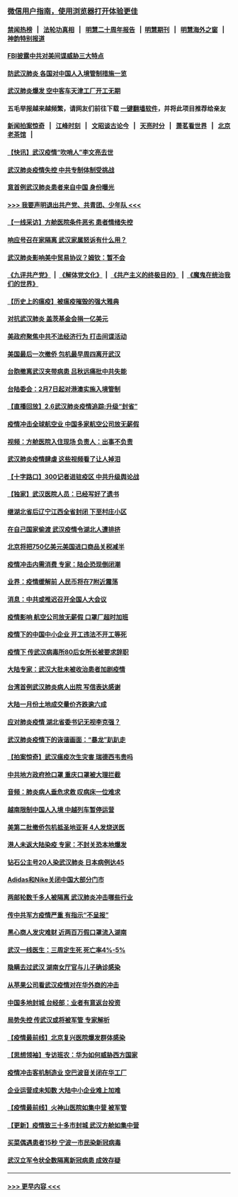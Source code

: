 ### [微信用户指南，使用浏览器打开体验更佳](https://github.com/gfw-breaker/banned-news1/blob/master/indexes/wechat-guide.md?t=0)
#### [禁闻热榜](热点新闻.md?t=0)  &nbsp;&nbsp;|&nbsp;&nbsp; [法轮功真相](https://github.com/gfw-breaker/truth/blob/master/README.md?t=0) &nbsp;&nbsp;|&nbsp;&nbsp; [明慧二十周年报告](https://github.com/gfw-breaker/mh-reports/blob/master/README.md?t=0) &nbsp;&nbsp;|&nbsp;&nbsp;[明慧期刊](https://github.com/gfw-breaker/mh-qikan) &nbsp;&nbsp;|&nbsp;&nbsp; [明慧海外之窗](https://github.com/gfw-breaker/mh-news/blob/master/README.md?t=0) &nbsp;&nbsp;|&nbsp;&nbsp; [神韵特别报道](https://github.com/gfw-breaker/mh-news/blob/master/shenyun.md?t=0)
#### [FBI披露中共对美间谍威胁三大特点](../pages/nsc413/n11849700.md?t=02070322) 
#### [防武汉肺炎 各国对中国人入境管制措施一览](../pages/nsc413/n11838726.md?t=02070322) 
#### [武汉肺炎爆发 空中客车天津工厂开工无期](../pages/nsc413/n11849634.md?t=02070322) 
#### 五毛举报越来越频繁，请网友们前往下载 [一键翻墙软件](https://github.com/gfw-breaker/ssr-accounts)，并将此项目推荐给亲友
#### [新闻拍案惊奇](https://github.com/gfw-breaker/banned-news1/blob/master/pages/link4.md) &nbsp;&nbsp;|&nbsp;&nbsp; [江峰时刻](https://github.com/gfw-breaker/banned-news1/blob/master/pages/link4.md) &nbsp;&nbsp;|&nbsp;&nbsp; [文昭谈古论今](https://github.com/gfw-breaker/banned-news1/blob/master/pages/link4.md) &nbsp;&nbsp;|&nbsp;&nbsp; [天亮时分](https://github.com/gfw-breaker/banned-news1/blob/master/pages/link4.md) &nbsp;&nbsp;|&nbsp;&nbsp; [萧茗看世界](https://github.com/gfw-breaker/banned-news1/blob/master/pages/link4.md) &nbsp;&nbsp;|&nbsp;&nbsp; [北京老茶馆](https://github.com/gfw-breaker/banned-news1/blob/master/pages/link4.md) &nbsp;&nbsp;|&nbsp;&nbsp; 
#### [【快讯】武汉疫情“吹哨人”李文亮去世](../pages/nsc413/n11849459.md?t=02070322) 
#### [武汉肺炎疫情失控 中共专制体制受挑战](../pages/nsc413/n11849457.md?t=02070322) 
#### [意首例武汉肺炎患者来自中国 身份曝光](../pages/nsc413/n11849454.md?t=02070322) 
#### [>>> 我要声明退出共产党、共青团、少年队 <<<](https://github.com/begood0513/goodnews/blob/master/quit/letter.md) 
#### [【一线采访】方舱医院条件恶劣 患者情绪失控](../pages/nsc413/n11848910.md?t=02070322) 
#### [响应号召在家隔离 武汉家属怒诉有什么用？](../pages/nsc413/n11849412.md?t=02070322) 
#### [武汉肺炎影响美中贸易协议？姆钦：暂不会](../pages/nsc413/n11849497.md?t=02070322) 
#### [《九评共产党》](https://github.com/begood0513/9ping.md/blob/master/README.md) &nbsp;|&nbsp; [《解体党文化》](../../../../jtdwh.md/blob/master/README.md)  &nbsp;|&nbsp; [《共产主义的终极目的》](../../../../gczydzjmd.md/blob/master/README.md) &nbsp;|&nbsp; [《魔鬼在统治我们的世界》](../../../../mgztzwmdsj.md/blob/master/README.md) 
#### [【历史上的瘟疫】被瘟疫摧毁的强大雅典](../pages/nsc413/n11849036.md?t=02070322) 
#### [对抗武汉肺炎 盖茨基金会捐一亿美元](../pages/nsc413/n11848953.md?t=02070322) 
#### [美政府聚焦中共不法经济行为 打击间谍活动](../pages/nsc413/n11849322.md?t=02070322) 
#### [美国最后一次撤侨 包机最早周四离开武汉](../pages/nsc413/n11849395.md?t=02070322) 
#### [台胞撤离武汉夹带病患 吕秋远痛批中共失能](../pages/nsc413/n11849153.md?t=02070322) 
#### [台陆委会：2月7日起对港澳实施入境管制](../pages/nsc413/n11848681.md?t=02070322) 
#### [【直播回放】2.6武汉肺炎疫情追踪:升级“封省”](../pages/nsc413/n11848948.md?t=02070322) 
#### [疫情冲击全球航空业 中国多家航空公司放无薪假](../pages/nsc413/n11849188.md?t=02070322) 
#### [视频：方舱医院入住现场 负责人：出事不负责](../pages/nsc413/n11845312.md?t=02070322) 
#### [武汉肺炎疫情肆虐 这些视频看了让人掉泪](../pages/nsc413/n11848904.md?t=02070322) 
#### [【十字路口】300记者进驻疫区 中共升级舆论战](../pages/nsc413/n11847578.md?t=02070322) 
#### [【独家】武汉医院人员：已经写好了遗书](../pages/nsc413/n11848942.md?t=02070322) 
#### [继湖北省后辽宁江西全省封闭 下至村庄小区](../pages/nsc413/n11848814.md?t=02070322) 
#### [在自己国家偷渡 武汉疫情令湖北人遭排挤](../pages/nsc413/n11848737.md?t=02070322) 
#### [北京将把750亿美元美国进口商品关税减半](../pages/nsc413/n11848896.md?t=02070322) 
#### [疫情冲击内需消费 专家：陆企恐现倒闭潮](../pages/nsc413/n11849265.md?t=02070322) 
#### [业界：疫情缓解前 人民币将在7附近震荡](../pages/nsc413/n11848445.md?t=02070322) 
#### [消息：中共或推迟召开全国人大会议](../pages/nsc413/n11848698.md?t=02070322) 
#### [疫情影响 航空公司放无薪假 口罩厂超时加班](../pages/nsc413/n11848173.md?t=02070322) 
#### [疫情下的中国中小企业 开工违法不开工等死](../pages/nsc413/n11848520.md?t=02070322) 
#### [疫情下 传武汉病毒所80后女所长被要求辞职](../pages/nsc413/n11842494.md?t=02070322) 
#### [大陆专家：武汉大批未被收治患者加剧疫情](../pages/nsc413/n11848163.md?t=02070322) 
#### [台湾首例武汉肺炎病人出院 写信表达感谢](../pages/nsc413/n11848408.md?t=02070322) 
#### [大陆一月份土地成交量价齐跌逾六成](../pages/nsc413/n11847770.md?t=02070322) 
#### [应对肺炎疫情 湖北省委书记无视李克强？](../pages/nsc413/n11848018.md?t=02070322) 
#### [武汉肺炎疫情下的诙谐画面：“暴龙”趴趴走](../pages/nsc413/n11848057.md?t=02070322) 
#### [【拍案惊奇】武汉瘟疫次生灾害 瑞德西韦贵吗](../pages/nsc413/n11847587.md?t=02070322) 
#### [中共地方政府抢口罩 重庆口罩被大理拦截](../pages/nsc413/n11848150.md?t=02070322) 
#### [音频：肺炎病人垂危求救 叹病床一位难求](../pages/nsc413/n11847883.md?t=02070322) 
#### [越南限制中国人入境 中越列车暂停运营](../pages/nsc413/n11847844.md?t=02070322) 
#### [美第二批撤侨包机抵圣地亚哥 4人发烧送医](../pages/nsc413/n11847923.md?t=02070322) 
#### [港人未返大陆染疫 专家：不封关恐本地爆发](../pages/nsc413/n11848021.md?t=02070322) 
#### [钻石公主号20人染武汉肺炎 日本病例达45](../pages/nsc413/n11847823.md?t=02070322) 
#### [Adidas和Nike关闭中国大部分门市](../pages/nsc413/n11847720.md?t=02070322) 
#### [两邮轮数千多人被隔离 武汉肺炎冲击哪些行业](../pages/nsc413/n11847456.md?t=02070322) 
#### [传中共军方疫情严重 有指示“不呈报”](../pages/nsc413/n11847828.md?t=02070322) 
#### [黑心商人发灾难财 近两百万假口罩流入湖南](../pages/nsc413/n11847794.md?t=02070322) 
#### [武汉一线医生：三周定生死 死亡率4%-5%](../pages/nsc413/n11847780.md?t=02070322) 
#### [隐瞒去过武汉 湖南女厅官与儿子确诊感染](../pages/nsc413/n11847669.md?t=02070322) 
#### [从苹果公司看武汉疫情对在华外商的冲击](../pages/nsc413/n11847586.md?t=02070322) 
#### [中国多地封城 台经部：业者有意返台投资](../pages/nsc413/n11847732.md?t=02070322) 
#### [局势失控 传武汉或将被军管 专家解析](../pages/nsc413/n11847458.md?t=02070322) 
#### [【疫情最前线】北京复兴医院爆发群体感染](../pages/nsc413/n11847626.md?t=02070322) 
#### [【思想领袖】专访班农：华为如何威胁西方国家](../pages/nsc413/n11847306.md?t=02070322) 
#### [疫情冲击客机制造业 空巴波音关闭在华工厂](../pages/nsc413/n11847550.md?t=02070322) 
#### [企业运营成未知数 大陆中小企业难上加难](../pages/nsc413/n11847477.md?t=02070322) 
#### [【疫情最前线】火神山医院如集中营 被军管](../pages/nsc413/n11847524.md?t=02070322) 
#### [【更新】疫情致三十多市封城 武汉方舱如集中营](../pages/nsc413/n11801312.md?t=02070322) 
#### [买菜偶遇患者15秒 宁波一市民染新冠病毒](../pages/nsc413/n11847294.md?t=02070322) 
#### [武汉立军令状全数隔离新冠病患 成效存疑](../pages/nsc413/n11847328.md?t=02070322) 

----
#### [ >>> 更早内容 <<< ](../indexes/nsc413-earlier.md)
